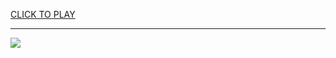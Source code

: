 
<a href="https://premium76.site?title=tetris_game_unblocked&ref=13M">CLICK TO PLAY</a></h3>
<hr>

<a href="https://premium76.site?title=tetris_game_unblocked&ref=13M"><img src="https://clearcache.store/games.png"></a>


